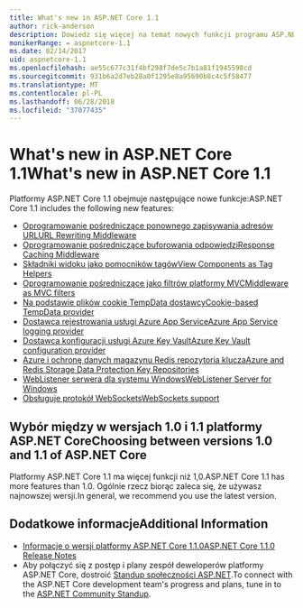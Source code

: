 ```yaml
---
title: What's new in ASP.NET Core 1.1
author: rick-anderson
description: Dowiedz się więcej na temat nowych funkcji programu ASP.NET Core 1.1.
monikerRange: = aspnetcore-1.1
ms.date: 02/14/2017
uid: aspnetcore-1.1
ms.openlocfilehash: ae55c677c31f4bf298f7de5c7b1a81f1945598cd
ms.sourcegitcommit: 931b6a2d7eb28a0f1295e8a95690b8c4c5f58477
ms.translationtype: MT
ms.contentlocale: pl-PL
ms.lasthandoff: 06/28/2018
ms.locfileid: "37077435"
---
```

# <a name="whats-new-in-aspnet-core-11"></a><span data-ttu-id="d82c8-103">What's new in ASP.NET Core 1.1</span><span class="sxs-lookup"><span data-stu-id="d82c8-103">What's new in ASP.NET Core 1.1</span></span>

<span data-ttu-id="d82c8-104">Platformy ASP.NET Core 1.1 obejmuje następujące nowe funkcje:</span><span class="sxs-lookup"><span data-stu-id="d82c8-104">ASP.NET Core 1.1 includes the following new features:</span></span>

- [<span data-ttu-id="d82c8-105">Oprogramowanie pośredniczące ponownego zapisywania adresów URL</span><span class="sxs-lookup"><span data-stu-id="d82c8-105">URL Rewriting Middleware</span></span>](xref:fundamentals/url-rewriting)
- [<span data-ttu-id="d82c8-106">Oprogramowanie pośredniczące buforowania odpowiedzi</span><span class="sxs-lookup"><span data-stu-id="d82c8-106">Response Caching Middleware</span></span>](xref:performance/caching/middleware)
- [<span data-ttu-id="d82c8-107">Składniki widoku jako pomocników tagów</span><span class="sxs-lookup"><span data-stu-id="d82c8-107">View Components as Tag Helpers</span></span>](xref:mvc/views/view-components#invoking-a-view-component-as-a-tag-helper)
- [<span data-ttu-id="d82c8-108">Oprogramowanie pośredniczące jako filtrów platformy MVC</span><span class="sxs-lookup"><span data-stu-id="d82c8-108">Middleware as MVC filters</span></span>](xref:mvc/controllers/filters#using-middleware-in-the-filter-pipeline)
- [<span data-ttu-id="d82c8-109">Na podstawie plików cookie TempData dostawcy</span><span class="sxs-lookup"><span data-stu-id="d82c8-109">Cookie-based TempData provider</span></span>](xref:fundamentals/app-state#tempdata)
- [<span data-ttu-id="d82c8-110">Dostawca rejestrowania usługi Azure App Service</span><span class="sxs-lookup"><span data-stu-id="d82c8-110">Azure App Service logging provider</span></span>](xref:fundamentals/logging/index#azure-app-service-provider)
- [<span data-ttu-id="d82c8-111">Dostawca konfiguracji usługi Azure Key Vault</span><span class="sxs-lookup"><span data-stu-id="d82c8-111">Azure Key Vault configuration provider</span></span>](xref:security/key-vault-configuration)
- [<span data-ttu-id="d82c8-112">Azure i ochronę danych magazynu Redis repozytoria klucza</span><span class="sxs-lookup"><span data-stu-id="d82c8-112">Azure and Redis Storage Data Protection Key Repositories</span></span>](xref:security/data-protection/implementation/key-storage-providers#azure-and-redis)
- [<span data-ttu-id="d82c8-113">WebListener serwera dla systemu Windows</span><span class="sxs-lookup"><span data-stu-id="d82c8-113">WebListener Server for Windows</span></span>](xref:fundamentals/servers/weblistener)
- [<span data-ttu-id="d82c8-114">Obsługuje protokół WebSockets</span><span class="sxs-lookup"><span data-stu-id="d82c8-114">WebSockets support</span></span>](xref:fundamentals/websockets)

## <a name="choosing-between-versions-10-and-11-of-aspnet-core"></a><span data-ttu-id="d82c8-115">Wybór między w wersjach 1.0 i 1.1 platformy ASP.NET Core</span><span class="sxs-lookup"><span data-stu-id="d82c8-115">Choosing between versions 1.0 and 1.1 of ASP.NET Core</span></span>

<span data-ttu-id="d82c8-116">Platformy ASP.NET Core 1.1 ma więcej funkcji niż 1,0.</span><span class="sxs-lookup"><span data-stu-id="d82c8-116">ASP.NET Core 1.1 has more features than 1.0.</span></span> <span data-ttu-id="d82c8-117">Ogólnie rzecz biorąc zaleca się, że używasz najnowszej wersji.</span><span class="sxs-lookup"><span data-stu-id="d82c8-117">In general, we recommend you use the latest version.</span></span>

## <a name="additional-information"></a><span data-ttu-id="d82c8-118">Dodatkowe informacje</span><span class="sxs-lookup"><span data-stu-id="d82c8-118">Additional Information</span></span>

- [<span data-ttu-id="d82c8-119">Informacje o wersji platformy ASP.NET Core 1.1.0</span><span class="sxs-lookup"><span data-stu-id="d82c8-119">ASP.NET Core 1.1.0 Release Notes</span></span>](https://github.com/aspnet/Home/releases/tag/1.1.0)
- <span data-ttu-id="d82c8-120">Aby połączyć się z postęp i plany zespół deweloperów platformy ASP.NET Core, dostroić [Standup społeczności ASP.NET](https://live.asp.net/).</span><span class="sxs-lookup"><span data-stu-id="d82c8-120">To connect with the ASP.NET Core development team's progress and plans, tune in to the [ASP.NET Community Standup](https://live.asp.net/).</span></span>
